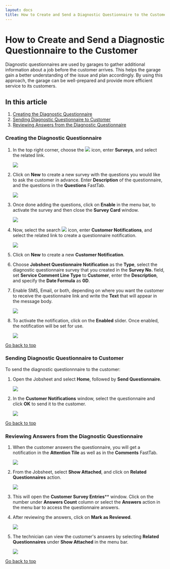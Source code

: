 ```yaml
---
layout: docs
title: How to Create and Send a Diagnostic Questionnaire to the Customer
---
```


<a name="top"></a>

# How to Create and Send a Diagnostic Questionnaire to the Customer
Diagnostic questionnaires are used by garages to gather additional information about a job before the customer arrives. This helps the garage gain a better understanding of the issue and plan accordingly. By using this approach, the garage can be well-prepared and provide more efficient service to its customers.

## In this article
1. [Creating the Diagnostic Questionnaire](#creating-the-diagnostic-questionnaire)
2. [Sending Diagnostic Questionnaire to Customer](#sending-diagnostic-questionnaire-to-customer)
3. [Reviewing Answers from the Diagnostic Questionnaire](#reviewing-answers-from-the-diagnostic-questionnaire)

### Creating the Diagnostic Questionnaire
1. In the top right corner, choose the ![](media/search_icon.png) icon, enter **Surveys**, and select the related link.

   ![](media/garagehive-creating-diagnostic-questionanaires1.png)

2. Click on **New** to create a new survey with the questions you would like to ask the customer in advance. Enter **Description** of the questionnaire, and the questions in the **Questions** FastTab.

   ![](media/garagehive-creating-diagnostic-questionanaires2.png)

3. Once done adding the questions, click on **Enable** in the menu bar, to activate the survey and then close the **Survey Card** window.

   ![](media/garagehive-creating-diagnostic-questionanaires3.gif)

4. Now, select the search ![](media/search_icon.png) icon, enter **Customer Notifications**, and select the related link to create a questionnaire notification.

   ![](media/garagehive-creating-diagnostic-questionanaires4.png)

5. Click on **New** to create a new **Customer Notification**.
6. Choose **Jobsheet Questionnaire Notification** as the **Type**, select the diagnostic questionnaire survey that you created in the **Survey No.** field, set **Service Comment Line Type** to **Customer**, enter the **Description**, and specify the **Date Formula** as **0D**.
7. Enable SMS, Email, or both, depending on where you want the customer to receive the questionnaire link and write the **Text** that will appear in the message body.

   ![](media/garagehive-creating-diagnostic-questionanaires5.png)

8. To activate the notification, click on the **Enabled** slider. Once enabled, the notification will be set for use.

   ![](media/garagehive-creating-diagnostic-questionanaires6.png)
   

[Go back to top](#top)

### Sending Diagnostic Questionnaire to Customer
To send the diagnostic questionnnaire to the customer:
1. Open the Jobsheet and select **Home**, followed by **Send Questionnaire**.

   ![](media/garagehive-send-diagnostic-questionanaires1.png)

2. In the **Customer Notifications** window, select the questionnaire and click **OK** to send it to the customer.

   ![](media/garagehive-send-diagnostic-questionanaires2.png)


[Go back to top](#top)

### Reviewing Answers from the Diagnostic Questionnaire
1. When the customer answers the questionnaire, you will get a notification in the **Attention Tile** as well as in the **Comments** FastTab.

   ![](media/garagehive-reviewing-diagnostic-questionanaires1.png)

2. From the Jobsheet, select **Show Attached**, and click on **Related Questionnaires** action.

   ![](media/garagehive-reviewing-diagnostic-questionanaires2.png)

3. This will open the **Customer Survey Entries**** window. Click on the number under **Answers Count** column or select the **Answers** action in the menu bar to access the questionnaire answers.
4. After reviewing the answers, click on **Mark as Reviewed**.

   ![](media/garagehive-reviewing-diagnostic-questionanaires3.png)

5. The technician can view the customer's answers by selecting **Related Questionnaires** under **Show Attached** in the menu bar.

   ![](media/garagehive-reviewing-diagnostic-questionanaires4.png)


[Go back to top](#top)